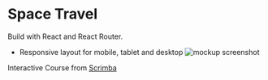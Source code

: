 # Space Travel

Build with React and React Router.

- Responsive layout for mobile, tablet and desktop
![mockup screenshot]()

Interactive Course from [Scrimba](https://scrimba.com/learn/spacetravel)
